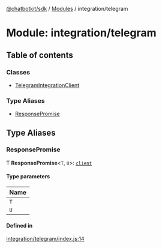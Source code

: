[@chatbotkit/sdk](../README.md) / [Modules](../modules.md) / integration/telegram

# Module: integration/telegram

## Table of contents

### Classes

- [TelegramIntegrationClient](../classes/integration_telegram.TelegramIntegrationClient.md)

### Type Aliases

- [ResponsePromise](integration_telegram.md#responsepromise)

## Type Aliases

### ResponsePromise

Ƭ **ResponsePromise**\<`T`, `U`\>: [`client`](client.md)

#### Type parameters

| Name |
| :------ |
| `T` |
| `U` |

#### Defined in

[integration/telegram/index.js:14](https://github.com/chatbotkit/node-sdk/blob/main/packages/sdk/src/integration/telegram/index.js#L14)
